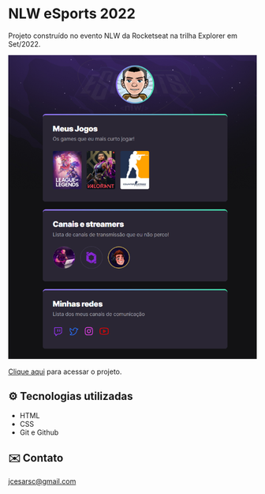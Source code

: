 # NLW eSports 2022
Projeto construído no evento NLW da Rocketseat na trilha Explorer em Set/2022.

![preview](./github/preview.png)

[Clique aqui](https://jcesarsc.github.io/nlw_esports_2022/) para acessar o projeto.

## ⚙️ Tecnologias utilizadas
- HTML
- CSS
- Git e Github

## ✉️ Contato
jcesarsc@gmail.com
